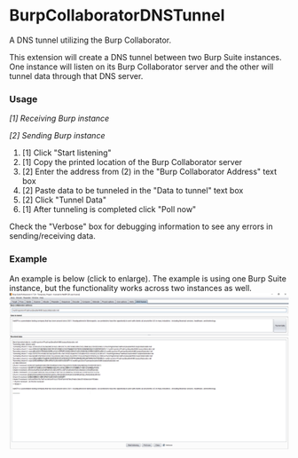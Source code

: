 # BurpCollaboratorDNSTunnel
A DNS tunnel utilizing the Burp Collaborator.

This extension will create a DNS tunnel between two Burp Suite instances.  One instance will listen on its Burp Collaborator server and the other will tunnel data through that DNS server.

### Usage
_[1] Receiving Burp instance_

_[2] Sending Burp instance_

1) [1] Click "Start listening"
2) [1] Copy the printed location of the Burp Collaborator server
3) [2] Enter the address from (2) in the "Burp Collaborator Address" text box
4) [2] Paste data to be tunneled in the "Data to tunnel" text box
5) [2] Click "Tunnel Data"
6) [1] After tunneling is completed click "Poll now"

Check the "Verbose" box for debugging information to see any errors in sending/receiving data.

### Example
An example is below (click to enlarge).  The example is using one Burp Suite instance, but the functionality works across two instances as well.
<a href="https://github.com/NetSPI/BurpCollaboratorDNSTunnel/blob/master/demo.png?raw=true" target="_blank"><img src="./demo.png"/></a>

